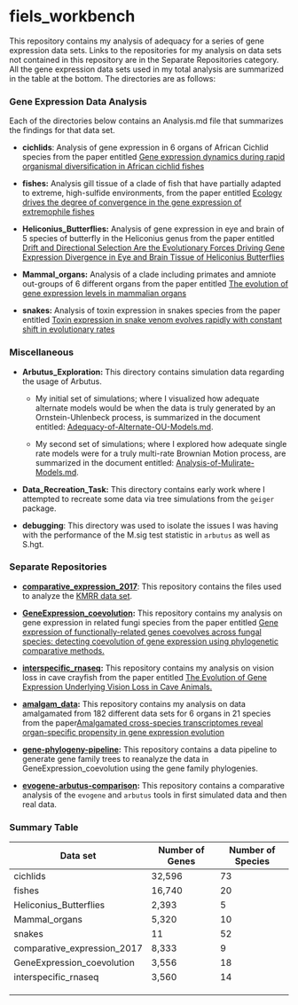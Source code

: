 # fiels_workbench

This repository contains my analysis of adequacy for a series of gene expression data sets. Links to the repositories for my analysis on data sets not contained in this repository are in the Separate Repositories category. All the gene expression data sets used in my total analysis are summarized in the table at the bottom. The directories are as follows:

### Gene Expression Data Analysis

Each of the directories below contains an Analysis.md file that summarizes the findings for that data set.

-   **cichlids**: Analysis of gene expression in 6 organs of African Cichlid species from the paper entitled [Gene expression dynamics during rapid organismal diversification in African cichlid fishes](https://www.nature.com/articles/s41559-020-01354-3)

-   **fishes:** Analysis gill tissue of a clade of fish that have partially adapted to extreme, high-sulfide environments, from the paper entitled [Ecology drives the degree of convergence in the gene expression of extremophile fishes](https://www.biorxiv.org/content/10.1101/2021.12.13.472416v1.full)

-   **Heliconius_Butterflies:** Analysis of gene expression in eye and brain of 5 species of butterfly in the Heliconius genus from the paper entitled [Drift and Directional Selection Are the Evolutionary Forces Driving Gene Expression Divergence in Eye and Brain Tissue of Heliconius Butterflies](https://academic.oup.com/genetics/article/213/2/581/5930581?login=true)

-   **Mammal_organs:** Analysis of a clade including primates and amniote out-groups of 6 different organs from the paper entitled [The evolution of gene expression levels in mammalian organs](https://www.nature.com/articles/nature10532)

-   **snakes:** Analysis of toxin expression in snakes species from the paper entitled [Toxin expression in snake venom evolves rapidly with constant shift in evolutionary rates](https://royalsocietypublishing.org/doi/full/10.1098/rspb.2020.0613#d1e1203)

### Miscellaneous 

-   **Arbutus_Exploration:** This directory contains simulation data regarding the usage of Arbutus.

    -   My initial set of simulations; where I visualized how adequate alternate models would be when the data is truly generated by an Ornstein-Uhlenbeck process, is summarized in the document entitled: [Adequacy-of-Alternate-OU-Models.md](https://github.com/pennell-lab-ubc/fiels_workbench/blob/main/Arbutus_Exploration/Adequacy-of-Alternate-OU-Models.md).

    -   My second set of simulations; where I explored how adequate single rate models were for a truly multi-rate Brownian Motion process, are summarized in the document entitled: [Analysis-of-Mulirate-Models.md](https://github.com/pennell-lab-ubc/fiels_workbench/blob/main/Arbutus_Exploration/Analysis-of-Multirate-Models.md).

-    **Data_Recreation_Task:** This directory contains early work where I attempted to recreate some data via tree simulations from the `geiger` package.

-   **debugging**: This directory was used to isolate the issues I was having with the performance of the M.sig test statistic in `arbutus` as well as S.hgt.

### Separate Repositories

-   [**comparative_expression_2017**](https://github.com/fieldima/comparative_expression_2017): This repository contains the files used to analyze the [KMRR data set](https://academic.oup.com/bib/article/18/2/205/2562739?login=false).

-   [**GeneExpression_coevolution**](https://github.com/fieldima/GeneExpression_coevolution)**:** This repository contains my analysis on gene expression in related fungi species from the paper entitled [Gene expression of functionally-related genes coevolves across fungal species: detecting coevolution of gene expression using phylogenetic comparative methods.](https://bmcgenomics.biomedcentral.com/articles/10.1186/s12864-020-6761-3)

-   [**interspecific_rnaseq**](https://github.com/fieldima/interspecific_rnaseq)**:** This repository contains my analysis on vision loss in cave crayfish from the paper entitled [The Evolution of Gene Expression Underlying Vision Loss in Cave Animals.](https://academic.oup.com/mbe/article/35/8/2005/5000155?login=false)

-   [**amalgam_data**](https://github.com/fieldima/amalgam_data)**:** This repository contains my analysis on data amalgamated from 182 different data sets for 6 organs in 21 species from the paper[Amalgamated cross-species transcriptomes reveal organ-specific propensity in gene expression evolution](https://www.nature.com/articles/s41467-020-18090-8)

-   [**gene-phylogeny-pipeline**](https://github.com/pennell-lab-ubc/gene-phylogeny-pipeline)**:** This repository contains a data pipeline to generate gene family trees to reanalyze the data in GeneExpression_coevolution using the gene family phylogenies.

-   [**evogene-arbutus-comparison**](https://github.com/fieldima/evogene-arbutus-comparison)**:** This repository contains a comparative analysis of the `evogene` and `arbutus` tools in first simulated data and then real data.

### Summary Table

| Data set                    | Number of Genes | Number of Species |
|-----------------------------|-----------------|-------------------|
| cichlids                    | 32,596          | 73                |
| fishes                      | 16,740          | 20                |
| Heliconius_Butterflies      | 2,393           | 5                 |
| Mammal_organs               | 5,320           | 10                |
| snakes                      | 11              | 52                |
| comparative_expression_2017 | 8,333           | 9                 |
| GeneExpression_coevolution  | 3,556           | 18                |
| interspecific_rnaseq        | 3,560           | 14                |
|                             |                 |                   |
|                             |                 |                   |
|                             |                 |                   |
